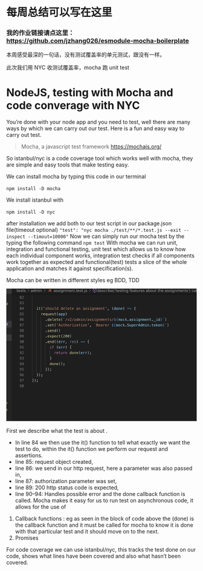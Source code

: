 # 每周总结可以写在这里

### 我的作业链接请点这里： https://github.com/jzhang026/esmodule-mocha-boilerplate

本周感受最深的一句话，没有测试覆盖率的单元测试，跟没有一样。

此次我们用 NYC 收测试覆盖率，mocha 跑 unit test

# NodeJS, testing with Mocha and code converage with NYC

You’re done with your node app and you need to test, well there are many ways by which we can carry out our test. Here is a fun and easy way to carry out test.

> Mocha, a javascript test framework https://mochajs.org/

So istanbul/nyc is a code coverage tool which works well with mocha, they are simple and easy tools that make testing easy.

We can install mocha by typing this code in our terminal

`npm install -D mocha`

We install istanbul with

`npm install -D nyc`

after installation we add both to our test script in our package.json file(timeout optional)
`"test": "nyc mocha ./test/**/*.test.js --exit --inspect --timout=10000"`
Now we can simply run our mocha test by the typing the following command
`npm test`
With mocha we can run unit, integration and functional testing, unit test which allows us to know how each individual component works, integration test checks if all components work together as expected and functional(test) tests a slice of the whole application and matches it against specification(s).

Mocha can be written in different styles eg BDD, TDD

![image](https://github.com/jzhang026/Frontend-01-Template/blob/master/week18/image/NOTE.png)

First we describe what the test is about .

- In line 84 we then use the it() function to tell what exactly we want the test to do, within the it() function we perform our request and assertions.
- line 85: request object created,
- line 86: we send in our http request, here a parameter was also passed in,
- line 87: authorization parameter was set,
- line 89: 200 http status code is expected,
- line 90–94: Handles possible error and the done callback function is called.
  Mocha makes it easy for us to run test on asynchronous code, it allows for the use of

1. Callback functions : eg as seen in the block of code above the (done) is the callback function and it must be called for mocha to know it is done with that particular test and it should move on to the next.
2. Promises

For code coverage we can use istanbul/nyc, this tracks the test done on our code, shows what lines have been covered and also what hasn’t been covered.
